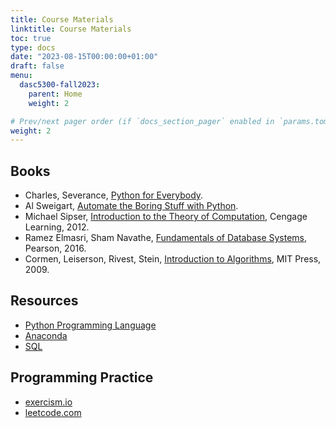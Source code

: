 ```yaml
---
title: Course Materials
linktitle: Course Materials
toc: true
type: docs
date: "2023-08-15T00:00:00+01:00"
draft: false
menu:
  dasc5300-fall2023:
    parent: Home
    weight: 2

# Prev/next pager order (if `docs_section_pager` enabled in `params.toml`)
weight: 2
---
```


## Books

- Charles, Severance, [Python for Everybody](https://www.py4e.com/book.php).
- Al Sweigart, [Automate the Boring Stuff with Python](https://automatetheboringstuff.com/).
- Michael Sipser, [Introduction to the Theory of Computation](https://www.google.com/books/edition/Introduction_to_the_Theory_of_Computatio/H94JzgEACAAJ?hl=en), Cengage Learning, 2012.
- Ramez Elmasri, Sham Navathe, [Fundamentals of Database Systems](https://www.google.com/books/edition/Fundamentals_of_Database_Systems/3z4KrgEACAAJ?hl=en), Pearson, 2016.
- Cormen, Leiserson, Rivest, Stein, [Introduction to Algorithms](https://www.google.com/books/edition/Introduction_to_Algorithms_third_edition/i-bUBQAAQBAJ?hl=en&gbpv=0), MIT Press, 2009.

## Resources

- [Python Programming Language](https://www.python.org/)
- [Anaconda](https://www.anaconda.com/products/individual)
- [SQL](https://www.w3schools.com/sql/)

## Programming Practice

- [exercism.io](https://exercism.io/)
- [leetcode.com](https://leetcode.com/)